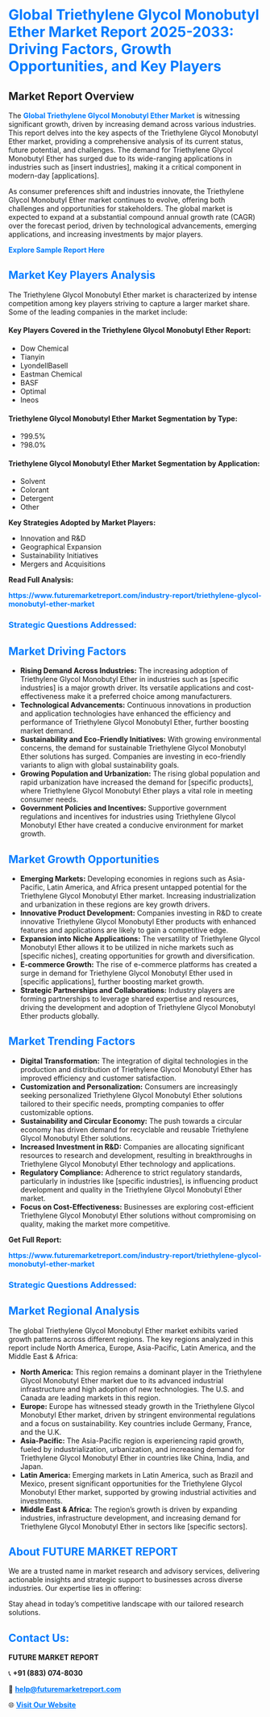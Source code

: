 <h1 style="color: #007BFF;">Global Triethylene Glycol Monobutyl Ether Market Report 2025-2033: Driving Factors, Growth Opportunities, and Key Players</h1>

<section id="overview">
<h2>Market Report Overview</h2>
<p>The <a href="https://www.futuremarketreport.com/industry-report/triethylene-glycol-monobutyl-ether-market" style="color: #007BFF; text-decoration: none;"><strong>Global Triethylene Glycol Monobutyl Ether Market</strong></a> is witnessing significant growth, driven by increasing demand across various industries. This report delves into the key aspects of the Triethylene Glycol Monobutyl Ether market, providing a comprehensive analysis of its current status, future potential, and challenges. The demand for Triethylene Glycol Monobutyl Ether has surged due to its wide-ranging applications in industries such as [insert industries], making it a critical component in modern-day [applications].</p>
<p>As consumer preferences shift and industries innovate, the Triethylene Glycol Monobutyl Ether market continues to evolve, offering both challenges and opportunities for stakeholders. The global market is expected to expand at a substantial compound annual growth rate (CAGR) over the forecast period, driven by technological advancements, emerging applications, and increasing investments by major players.</p>
</section>

<section id="overview">
<p><a href="https://www.futuremarketreport.com/request-sample/reportId=89539" style="color: #007BFF; text-decoration: none;"><strong>Explore Sample Report Here</strong></a></p>
</section>

<section id="key-players">
<h2 style="color: #007BFF;">Market Key Players Analysis</h2>
<p>The Triethylene Glycol Monobutyl Ether market is characterized by intense competition among key players striving to capture a larger market share. Some of the leading companies in the market include:</p>
<h4>Key Players Covered in the Triethylene Glycol Monobutyl Ether Report:</h4>
<ul><li>Dow Chemical</li><li>Tianyin</li><li>LyondellBasell</li><li>Eastman Chemical</li><li>BASF</li><li>Optimal</li><li>Ineos</li></ul>
<h4>Triethylene Glycol Monobutyl Ether Market Segmentation by Type:</h4>
<ul><li>?99.5%</li><li>?98.0%</li></ul>

<h4>Triethylene Glycol Monobutyl Ether Market Segmentation by Application:</h4>
<ul><li>Solvent</li><li>Colorant</li><li>Detergent</li><li>Other</li></ul>
<p><strong>Key Strategies Adopted by Market Players:</strong></p>
<ul>
<li>Innovation and R&D</li>
<li>Geographical Expansion</li>
<li>Sustainability Initiatives</li>
<li>Mergers and Acquisitions</li>
</ul>
</section>

<section>
<p><strong>Read Full Analysis: </strong></p><a href="https://www.futuremarketreport.com/industry-report/triethylene-glycol-monobutyl-ether-market" style="color: #007BFF; text-decoration: none;"><strong>https://www.futuremarketreport.com/industry-report/triethylene-glycol-monobutyl-ether-market</strong></a>
<h3 style="color: #007BFF;">Strategic Questions Addressed:</h3>
</section>

<section id="driving-factors">
<h2 style="color: #007BFF;">Market Driving Factors</h2>
<ul>
<li><strong>Rising Demand Across Industries:</strong> The increasing adoption of Triethylene Glycol Monobutyl Ether in industries such as [specific industries] is a major growth driver. Its versatile applications and cost-effectiveness make it a preferred choice among manufacturers.</li>
<li><strong>Technological Advancements:</strong> Continuous innovations in production and application technologies have enhanced the efficiency and performance of Triethylene Glycol Monobutyl Ether, further boosting market demand.</li>
<li><strong>Sustainability and Eco-Friendly Initiatives:</strong> With growing environmental concerns, the demand for sustainable Triethylene Glycol Monobutyl Ether solutions has surged. Companies are investing in eco-friendly variants to align with global sustainability goals.</li>
<li><strong>Growing Population and Urbanization:</strong> The rising global population and rapid urbanization have increased the demand for [specific products], where Triethylene Glycol Monobutyl Ether plays a vital role in meeting consumer needs.</li>
<li><strong>Government Policies and Incentives:</strong> Supportive government regulations and incentives for industries using Triethylene Glycol Monobutyl Ether have created a conducive environment for market growth.</li>
</ul>
</section>

<section id="growth-opportunities">
<h2 style="color: #007BFF;">Market Growth Opportunities</h2>
<ul>
<li><strong>Emerging Markets:</strong> Developing economies in regions such as Asia-Pacific, Latin America, and Africa present untapped potential for the Triethylene Glycol Monobutyl Ether market. Increasing industrialization and urbanization in these regions are key growth drivers.</li>
<li><strong>Innovative Product Development:</strong> Companies investing in R&D to create innovative Triethylene Glycol Monobutyl Ether products with enhanced features and applications are likely to gain a competitive edge.</li>
<li><strong>Expansion into Niche Applications:</strong> The versatility of Triethylene Glycol Monobutyl Ether allows it to be utilized in niche markets such as [specific niches], creating opportunities for growth and diversification.</li>
<li><strong>E-commerce Growth:</strong> The rise of e-commerce platforms has created a surge in demand for Triethylene Glycol Monobutyl Ether used in [specific applications], further boosting market growth.</li>
<li><strong>Strategic Partnerships and Collaborations:</strong> Industry players are forming partnerships to leverage shared expertise and resources, driving the development and adoption of Triethylene Glycol Monobutyl Ether products globally.</li>
</ul>
</section>

<section id="trending-factors">
<h2 style="color: #007BFF;">Market Trending Factors</h2>
<ul>
<li><strong>Digital Transformation:</strong> The integration of digital technologies in the production and distribution of Triethylene Glycol Monobutyl Ether has improved efficiency and customer satisfaction.</li>
<li><strong>Customization and Personalization:</strong> Consumers are increasingly seeking personalized Triethylene Glycol Monobutyl Ether solutions tailored to their specific needs, prompting companies to offer customizable options.</li>
<li><strong>Sustainability and Circular Economy:</strong> The push towards a circular economy has driven demand for recyclable and reusable Triethylene Glycol Monobutyl Ether solutions.</li>
<li><strong>Increased Investment in R&D:</strong> Companies are allocating significant resources to research and development, resulting in breakthroughs in Triethylene Glycol Monobutyl Ether technology and applications.</li>
<li><strong>Regulatory Compliance:</strong> Adherence to strict regulatory standards, particularly in industries like [specific industries], is influencing product development and quality in the Triethylene Glycol Monobutyl Ether market.</li>
<li><strong>Focus on Cost-Effectiveness:</strong> Businesses are exploring cost-efficient Triethylene Glycol Monobutyl Ether solutions without compromising on quality, making the market more competitive.</li>
</ul>
</section>

<section>
<p><strong>Get Full Report: </strong></p><a href="https://www.futuremarketreport.com/industry-report/triethylene-glycol-monobutyl-ether-market" style="color: #007BFF; text-decoration: none;"><strong>https://www.futuremarketreport.com/industry-report/triethylene-glycol-monobutyl-ether-market</strong></a>
<h3 style="color: #007BFF;">Strategic Questions Addressed:</h3>
</section>


<section id="regional-analysis">
<h2 style="color: #007BFF;">Market Regional Analysis</h2>
<p>The global Triethylene Glycol Monobutyl Ether market exhibits varied growth patterns across different regions. The key regions analyzed in this report include North America, Europe, Asia-Pacific, Latin America, and the Middle East & Africa:</p>
<ul>
<li><strong>North America:</strong> This region remains a dominant player in the Triethylene Glycol Monobutyl Ether market due to its advanced industrial infrastructure and high adoption of new technologies. The U.S. and Canada are leading markets in this region.</li>
<li><strong>Europe:</strong> Europe has witnessed steady growth in the Triethylene Glycol Monobutyl Ether market, driven by stringent environmental regulations and a focus on sustainability. Key countries include Germany, France, and the U.K.</li>
<li><strong>Asia-Pacific:</strong> The Asia-Pacific region is experiencing rapid growth, fueled by industrialization, urbanization, and increasing demand for Triethylene Glycol Monobutyl Ether in countries like China, India, and Japan.</li>
<li><strong>Latin America:</strong> Emerging markets in Latin America, such as Brazil and Mexico, present significant opportunities for the Triethylene Glycol Monobutyl Ether market, supported by growing industrial activities and investments.</li>
<li><strong>Middle East & Africa:</strong> The region’s growth is driven by expanding industries, infrastructure development, and increasing demand for Triethylene Glycol Monobutyl Ether in sectors like [specific sectors].</li>
</ul>
</section>

<footer>
<h2 style="color: #007BFF;">About FUTURE MARKET REPORT</h2>
<p>We are a trusted name in market research and advisory services, delivering actionable insights and strategic support to businesses across diverse industries. Our expertise lies in offering:</p>

<p>Stay ahead in today’s competitive landscape with our tailored research solutions.</p>

<h2 style="color: #007BFF;">Contact Us:</h2>
<p><strong>FUTURE MARKET REPORT</strong></p>
<p>📞 <strong>+91 (883) 074-8030</strong></p>
<p>📧 <strong><a href="mailto:help@futuremarketreport.com" style="color: #007BFF;">help@futuremarketreport.com</a></strong></p>
<p>🌐 <strong><a href="https://www.futuremarketreport.com/" style="color: #007BFF;">Visit Our Website</a></strong></p>
</footer>